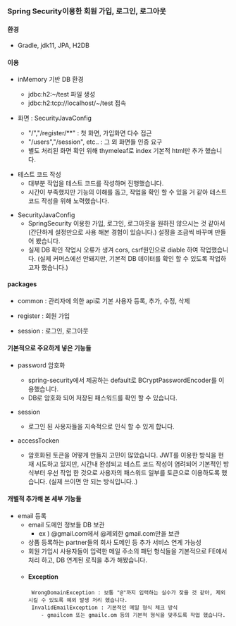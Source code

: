 
### Spring Security이용한 회원 가입, 로그인, 로그아웃


#### 환경
- Gradle, jdk11, JPA, H2DB
#### 이용
* inMemory 기반 DB 환경 
    - jdbc:h2:~/test 파일 생성 
    - jdbc:h2:tcp://localhost/~/test 접속
    
* 화면 : SecurityJavaConfig
    - "/","/register/**" : 첫 화면, 가입화면 다수 접근
    - "/users","/session", etc.. : 그 외 화면들 인증 요구
  - 별도 처리된 화면 확인 위해 thymeleaf로 index 기본적 html만 추가 했습니다.
    
- 테스트 코드 작성
    - 대부분 작업을 테스트 코드를 작성하며 진행했습니다.
    - 시간이 부족했지만 기능의 이해를 돕고, 작업을 확인 할 수 있을 거 같아 테스트 코드 작성을 위해 노력했습니다.

* SecurityJavaConfig
  - SpringSecurity 이용한 가입, 로그인, 로그아웃을 원하진 않으시는 것 같아서(간단하게 설정만으로 사용 해본 경험이 있습니다.) 설정을 조금씩 바꾸며 만들어 봤습니다.
  - 실제 DB 확인 작업시 오류가 생겨 cors, csrf원인으로 diable 하여 작업했습니다. (실제 커머스에선 안돼지만, 기본적 DB 데이터를 확인 할 수 있도록 작업하고자 했습니다.)

#### packages
- common : 관리자에 의한 api로 기본 사용자 등록, 추가, 수정, 삭제

- register : 회원 가입

- session : 로그인, 로그아웃

#### 기본적으로 주요하게 넣은 기능들
- password 암호화
    - spring-security에서 제공하는 default로 BCryptPasswordEncoder를 이용했습니다.
  - DB로 암호화 되어 저장된 패스워드를 확인 할 수 있습니다.
    
- session
  - 로그인 된 사용자들을 지속적으로 인식 할 수 있게 합니다.
    
- accessTocken
    - 암호화된 토큰을 어떻게 만들지 고민이 많았습니다. JWT를 이용한 방식을 현재 시도하고 있지만, 시간내 완성되고 테스트 코드 작성이 염려되어
      기본적인 방식부터 우선 작업 한 것으로 사용자의 패스워드 일부를 토큰으로 이용하도록 했습니다.
      (실제 쓰이면 안 되는 방식입니다..)
      
#### 개별적 추가해 본 세부 기능들
- email 등록
    - email 도메인 정보들 DB 보관
        - ex ) @gmail.com에서 @제외한 gmail.com만을 보관
    - 상품 등록하는 partner들의 회사 도메인 등 추가 서비스 연계 가능성
    - 회원 가입시 사용자들이 입력한 메일 주소의 패턴 형식들을 기본적으로 FE에서 처리 하고, DB 연계된 로직을 추가 해봤습니다.
  - #### Exception
         WrongDomainException : 보통 "@"까지 입력하는 실수가 잦을 것 같아, 제외시킬 수 있도록 예외 발생 처리 했습니다.
         InvalidEmailException : 기본적인 메일 형식 체크 방식
            - gmailcom 또는 gmailc.om 등의 기본적 형식을 맞추도록 작업 했습니다.
    

      